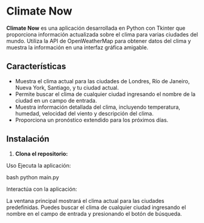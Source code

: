 # Climate Now

**Climate Now** es una aplicación desarrollada en Python con Tkinter que proporciona información actualizada sobre el clima para varias ciudades del mundo. Utiliza la API de OpenWeatherMap para obtener datos del clima y muestra la información en una interfaz gráfica amigable.

## Características

- Muestra el clima actual para las ciudades de Londres, Río de Janeiro, Nueva York, Santiago, y tu ciudad actual.
- Permite buscar el clima de cualquier ciudad ingresando el nombre de la ciudad en un campo de entrada.
- Muestra información detallada del clima, incluyendo temperatura, humedad, velocidad del viento y descripción del clima.
- Proporciona un pronóstico extendido para los próximos días.

## Instalación

1. **Clona el repositorio:**


Uso
Ejecuta la aplicación:

bash
   python main.py
   
Interactúa con la aplicación:

La ventana principal mostrará el clima actual para las ciudades predefinidas.
Puedes buscar el clima de cualquier ciudad ingresando el nombre en el campo de entrada y presionando el botón de búsqueda.
   